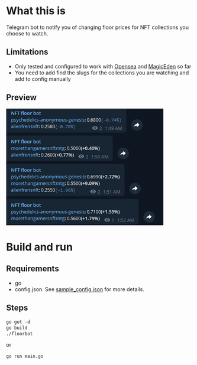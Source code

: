# What this is
Telegram bot to notify you of changing floor prices for NFT collections you choose to watch.
## Limitations
* Only tested and configured to work with [Opensea](https://opensea.io/) and [MagicEden](https://www.magiceden.io/) so far
* You need to add find the slugs for the collections you are watching and add to config manually
## Preview
![preview](https://github.com/enzosv/nftfloorbot/blob/main/screenshot.png)

# Build and run
## Requirements
* go
* config.json. See [sample_config.json](https://github.com/enzosv/nftfloorbot/blob/main/sample_config.json) for more details.
## Steps
```
go get -d
go build
./floorbot
```
or
```
go run main.go
```

